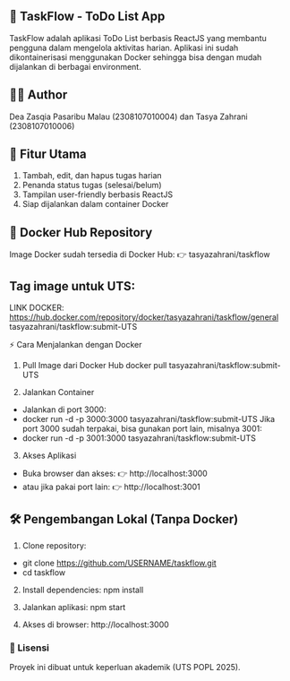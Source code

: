 ## 📌 TaskFlow - ToDo List App
TaskFlow adalah aplikasi ToDo List berbasis ReactJS yang membantu pengguna dalam mengelola aktivitas harian.
Aplikasi ini sudah dikontainerisasi menggunakan Docker sehingga bisa dengan mudah dijalankan di berbagai environment.

## 👩‍💻 Author
Dea Zasqia Pasaribu Malau (2308107010004) dan Tasya Zahrani (2308107010006)

## 🚀 Fitur Utama
1. Tambah, edit, dan hapus tugas harian
2. Penanda status tugas (selesai/belum)
3. Tampilan user-friendly berbasis ReactJS
4. Siap dijalankan dalam container Docker

## 🐳 Docker Hub Repository
Image Docker sudah tersedia di Docker Hub:
👉 tasyazahrani/taskflow

## Tag image untuk UTS:
LINK DOCKER: https://hub.docker.com/repository/docker/tasyazahrani/taskflow/general
tasyazahrani/taskflow:submit-UTS

⚡ Cara Menjalankan dengan Docker
1. Pull Image dari Docker Hub
docker pull tasyazahrani/taskflow:submit-UTS

2. Jalankan Container
- Jalankan di port 3000:
- docker run -d -p 3000:3000 tasyazahrani/taskflow:submit-UTS
Jika port 3000 sudah terpakai, bisa gunakan port lain, misalnya 3001:
- docker run -d -p 3001:3000 tasyazahrani/taskflow:submit-UTS

3. Akses Aplikasi
- Buka browser dan akses:
👉 http://localhost:3000
- atau jika pakai port lain:
👉 http://localhost:3001

## 🛠️ Pengembangan Lokal (Tanpa Docker)
1. Clone repository:
- git clone https://github.com/USERNAME/taskflow.git
- cd taskflow

2. Install dependencies:
npm install

3. Jalankan aplikasi:
npm start

4. Akses di browser: http://localhost:3000

### 📄 Lisensi
Proyek ini dibuat untuk keperluan akademik (UTS POPL 2025).